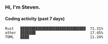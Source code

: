 ### Hi, I'm Steven.

#### Coding activity (past 7 days)
```
Rust   ▓▓▓▓▓▓▓▓▓▓▓▓▓▓▓▓▓▓▓▓▓▓▓▓▓▓▓▓▓▓  71.31%
other  ▓▓▓▓▓▓▓                         17.45%
TOML   ▓▓▓▓                            11.24%
```
